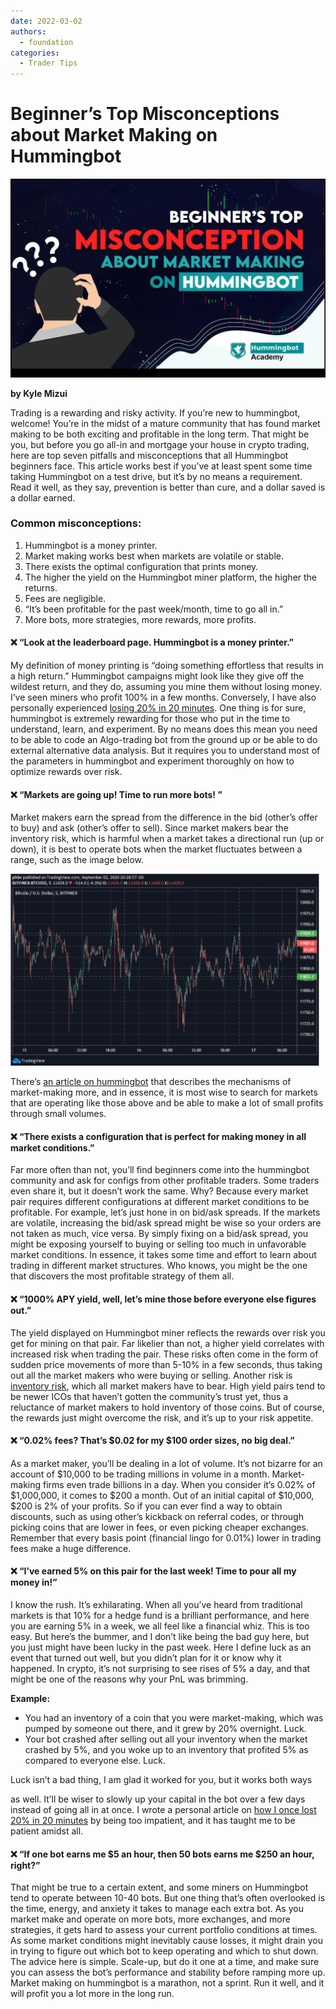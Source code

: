 ```yaml
---
date: 2022-03-02
authors:
  - foundation
categories:
  - Trader Tips
---
```


# Beginner’s Top Misconceptions about Market Making on Hummingbot

![cover](image_0.jpg)

**by Kyle Mizui**

Trading is a rewarding and risky activity. If you’re new to hummingbot, welcome! You’re in the midst of a mature community that has found market making to be both exciting and profitable in the long term. That might be you, but before you go all-in and mortgage your house in crypto trading, here are top seven pitfalls and misconceptions that all Hummingbot beginners face. This article works best if you’ve at least spent some time taking Hummingbot on a test drive, but it’s by no means a requirement. Read it well, as they say, prevention is better than cure, and a dollar saved is a dollar earned.

<!-- more -->

### **Common misconceptions:**

1. Hummingbot is a money printer.
2. Market making works best when markets are volatile or stable.
3. There exists the optimal configuration that prints money.
4. The higher the yield on the Hummingbot miner platform, the higher the returns.
5. Fees are negligible.
6. “It’s been profitable for the past week/month, time to go all in.”
7. More bots, more strategies, more rewards, more profits.




#### **❌ “Look at the leaderboard page. Hummingbot is a money printer.”**

My definition of money printing is “doing something effortless that results in a high return.” Hummingbot campaigns might look like they give off the wildest return, and they do, assuming you mine them without losing money. I’ve seen miners who profit 100% in a few months. Conversely, I have also personally experienced [losing 20% in 20 minutes](https://andrewsiah.medium.com/how-i-lost-20-in-20-minutes-764595459ed2?ref=blog.hummingbot.org). One thing is for sure, hummingbot is extremely rewarding for those who put in the time to understand, learn, and experiment. By no means does this mean you need to be able to code an Algo-trading bot from the ground up or be able to do external alternative data analysis. But it requires you to understand most of the parameters in hummingbot and experiment thoroughly on how to optimize rewards over risk.

#### **❌ “Markets are going up! Time to run more bots! ”**

Market makers earn the spread from the difference in the bid (other’s offer to buy) and ask (other’s offer to sell). Since market makers bear the inventory risk, which is harmful when a market takes a directional run (up or down), it is best to operate bots when the market fluctuates between a range, such as the image below.

![graph_example](image_1.jpg)

There’s [an article on hummingbot](../2020-09-what-is-market-making/index.md) that describes the mechanisms of market-making more, and in essence, it is most wise to search for markets that are operating like those above and be able to make a lot of small profits through small volumes.

#### **❌ “There exists a configuration that is perfect for making money in all market conditions.”**

Far more often than not, you’ll find beginners come into the hummingbot community and ask for configs from other profitable traders. Some traders even share it, but it doesn’t work the same. Why? Because every market pair requires different configurations at different market conditions to be profitable. For example, let’s just hone in on bid/ask spreads. If the markets are volatile, increasing the bid/ask spread might be wise so your orders are not taken as much, vice versa. By simply fixing on a bid/ask spread, you might be exposing yourself to buying or selling too much in unfavorable market conditions. In essence, it takes some time and effort to learn about trading in different market structures. Who knows, you might be the one that discovers the most profitable strategy of them all.

#### **❌ “1000% APY yield, well, let’s mine those before everyone else figures out.”**

The yield displayed on Hummingbot miner reflects the rewards over risk you get for mining on that pair. Far likelier than not, a higher yield correlates with increased risk when trading the pair. These risks often come in the form of sudden price movements of more than 5-10% in a few seconds, thus taking out all the market makers who were buying or selling. Another risk is [inventory risk](../2020-10-inventory-risk/index.md), which all market makers have to bear. High yield pairs tend to be newer ICOs that haven’t gotten the community’s trust yet, thus a reluctance of market makers to hold inventory of those coins. But of course, the rewards just might overcome the risk, and it’s up to your risk appetite.

#### **❌ “0.02% fees? That’s $0.02 for my $100 order sizes, no big deal.”**

As a market maker, you’ll be dealing in a lot of volume. It’s not bizarre for an account of $10,000 to be trading millions in volume in a month. Market-making firms even trade billions in a day. When you consider it’s 0.02% of $1,000,000, it comes to $200 a month. Out of an initial capital of $10,000, $200 is 2% of your profits. So if you can ever find a way to obtain discounts, such as using other’s kickback on referral codes, or through picking coins that are lower in fees, or even picking cheaper exchanges. Remember that every basis point (financial lingo for 0.01%) lower in trading fees make a huge difference.

#### **❌ “I’ve earned 5% on this pair for the last week! Time to pour all my money in!”**

I know the rush. It’s exhilarating. When all you’ve heard from traditional markets is that 10% for a hedge fund is a brilliant performance, and here you are earning 5% in a week, we all feel like a financial whiz. This is too easy. But here’s the bummer, and I don’t like being the bad guy here, but you just might have been lucky in the past week. Here I define luck as an event that turned out well, but you didn’t plan for it or know why it happened. In crypto, it’s not surprising to see rises of 5% a day, and that might be one of the reasons why your PnL was brimming.

**Example:**

- You had an inventory of a coin that you were market-making, which was pumped by someone out there, and it grew by 20% overnight. Luck.
- Your bot crashed after selling out all your inventory when the market crashed by 5%, and you woke up to an inventory that profited 5% as compared to everyone else. Luck.

Luck isn’t a bad thing, I am glad it worked for you, but it works both ways

 as well. It’ll be wiser to slowly up your capital in the bot over a few days instead of going all in at once. I wrote a personal article on [how I once lost 20% in 20 minutes](https://andrewsiah.medium.com/how-i-lost-20-in-20-minutes-764595459ed2?ref=blog.hummingbot.org) by being too impatient, and it has taught me to be patient amidst all.

#### **❌ “If one bot earns me $5 an hour, then 50 bots earns me $250 an hour, right?”**

That might be true to a certain extent, and some miners on Hummingbot tend to operate between 10-40 bots. But one thing that’s often overlooked is the time, energy, and anxiety it takes to manage each extra bot. As you market make and operate on more bots, more exchanges, and more strategies, it gets hard to assess your current portfolio conditions at times. As some market conditions might inevitably cause losses, it might drain you in trying to figure out which bot to keep operating and which to shut down. The advice here is simple. Scale-up, but do it one at a time, and make sure you can assess the bot’s performance and stability before ramping more up. Market making on hummingbot is a marathon, not a sprint. Run it well, and it will profit you a lot more in the long run.


